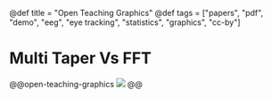 @def title = "Open Teaching Graphics"
@def tags = ["papers", "pdf", "demo", "eeg", "eye tracking", "statistics", "graphics", "cc-by"]

# Multi Taper Vs FFT

@@open-teaching-graphics
![](/assets/teaching-resources/multiTaperVsFFT.png)
@@


